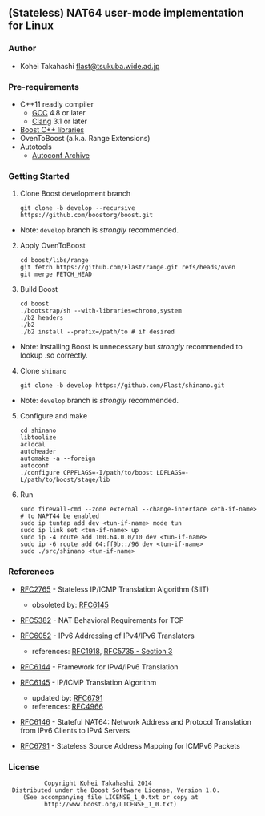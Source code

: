 ## (Stateless) NAT64 user-mode implementation for Linux

### Author

- Kohei Takahashi <flast@tsukuba.wide.ad.jp>

### Pre-requirements

- C++11 readly compiler
  + [GCC](http://gcc.gnu.org/) 4.8 or later
  + [Clang](http://clang.llvm.org/) 3.1 or later
- [Boost C++ libraries](http://www.boost.org/)
- OvenToBoost (a.k.a. Range Extensions)
- Autotools
  + [Autoconf Archive](http://www.gnu.org/software/autoconf-archive/)

### Getting Started

1. Clone Boost development branch

    ```
    git clone -b develop --recursive https://github.com/boostorg/boost.git
    ```
  + Note: `develop` branch is *strongly* recommended.
2. Apply OvenToBoost

    ```
    cd boost/libs/range
    git fetch https://github.com/Flast/range.git refs/heads/oven
    git merge FETCH_HEAD
    ```
3. Build Boost

    ```
    cd boost
    ./bootstrap/sh --with-libraries=chrono,system
    ./b2 headers
    ./b2
    ./b2 install --prefix=/path/to # if desired
    ```
  + Note: Installing Boost is unnecessary but *strongly* recommended to lookup .so correctly.
4. Clone `shinano`

    ```
    git clone -b develop https://github.com/Flast/shinano.git
    ```
  + Note: `develop` branch is *strongly* recommended.
5. Configure and make

    ```
    cd shinano
    libtoolize
    aclocal
    autoheader
    automake -a --foreign
    autoconf
    ./configure CPPFLAGS=-I/path/to/boost LDFLAGS=-L/path/to/boost/stage/lib
    ```
6. Run

    ```
    sudo firewall-cmd --zone external --change-interface <eth-if-name> # to NAPT44 be enabled
    sudo ip tuntap add dev <tun-if-name> mode tun
    sudo ip link set <tun-if-name> up
    sudo ip -4 route add 100.64.0.0/10 dev <tun-if-name>
    sudo ip -6 route add 64:ff9b::/96 dev <tun-if-name>
    sudo ./src/shinano <tun-if-name>
    ```

### References

- [RFC2765][2765] - Stateless IP/ICMP Translation Algorithm (SIIT)
  + obsoleted by: [RFC6145][6145]
- [RFC5382][5382] - NAT Behavioral Requirements for TCP
- [RFC6052][6052] - IPv6 Addressing of IPv4/IPv6 Translators
  + references: [RFC1918][1918], [RFC5735 - Section 3][5735-s3]
- [RFC6144][6144] - Framework for IPv4/IPv6 Translation
- [RFC6145][6145] - IP/ICMP Translation Algorithm
  + updated by: [RFC6791][6791]
  + references: [RFC4966][4966]
- [RFC6146][6146] - Stateful NAT64: Network Address and Protocol Translation from IPv6 Clients to IPv4 Servers
- [RFC6791][6791] - Stateless Source Address Mapping for ICMPv6 Packets

  [1918]: http://tools.ietf.org/html/rfc1918
  [2765]: http://tools.ietf.org/html/rfc2765
  [4966]: http://tools.ietf.org/html/rfc4966
  [5382]: http://tools.ietf.org/html/rfc5382
  [5735-s3]: http://tools.ietf.org/html/rfc5735#section-3
  [6052]: http://tools.ietf.org/html/rfc6052
  [6144]: http://tools.ietf.org/html/rfc6144
  [6145]: http://tools.ietf.org/html/rfc6145
  [6146]: http://tools.ietf.org/html/rfc6146
  [6791]: http://tools.ietf.org/html/rfc6791

### License

              Copyright Kohei Takahashi 2014
     Distributed under the Boost Software License, Version 1.0.
        (See accompanying file LICENSE_1_0.txt or copy at
              http://www.boost.org/LICENSE_1_0.txt)

